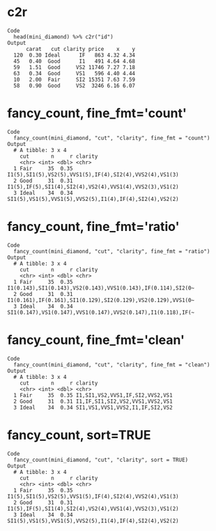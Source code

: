 # c2r

    Code
      head(mini_diamond) %>% c2r("id")
    Output
          carat   cut clarity price    x    y
      120  0.30 Ideal      IF   863 4.32 4.34
      45   0.40  Good      I1   491 4.64 4.68
      59   1.51  Good     VS2 11746 7.27 7.18
      63   0.34  Good     VS1   596 4.40 4.44
      10   2.00  Fair     SI2 15351 7.63 7.59
      58   0.90  Good     VS2  3246 6.16 6.07

# fancy_count, fine_fmt='count'

    Code
      fancy_count(mini_diamond, "cut", "clarity", fine_fmt = "count")
    Output
      # A tibble: 3 x 4
        cut       n     r clarity                                                
        <chr> <int> <dbl> <chr>                                                  
      1 Fair     35  0.35 I1(5),SI1(5),VS2(5),VVS1(5),IF(4),SI2(4),VVS2(4),VS1(3)
      2 Good     31  0.31 I1(5),IF(5),SI1(4),SI2(4),VS2(4),VVS1(4),VVS2(3),VS1(2)
      3 Ideal    34  0.34 SI1(5),VS1(5),VVS1(5),VVS2(5),I1(4),IF(4),SI2(4),VS2(2)

# fancy_count, fine_fmt='ratio'

    Code
      fancy_count(mini_diamond, "cut", "clarity", fine_fmt = "ratio")
    Output
      # A tibble: 3 x 4
        cut       n     r clarity                                                     
        <chr> <int> <dbl> <chr>                                                       
      1 Fair     35  0.35 I1(0.143),SI1(0.143),VS2(0.143),VVS1(0.143),IF(0.114),SI2(0~
      2 Good     31  0.31 I1(0.161),IF(0.161),SI1(0.129),SI2(0.129),VS2(0.129),VVS1(0~
      3 Ideal    34  0.34 SI1(0.147),VS1(0.147),VVS1(0.147),VVS2(0.147),I1(0.118),IF(~

# fancy_count, fine_fmt='clean'

    Code
      fancy_count(mini_diamond, "cut", "clarity", fine_fmt = "clean")
    Output
      # A tibble: 3 x 4
        cut       n     r clarity                        
        <chr> <int> <dbl> <chr>                          
      1 Fair     35  0.35 I1,SI1,VS2,VVS1,IF,SI2,VVS2,VS1
      2 Good     31  0.31 I1,IF,SI1,SI2,VS2,VVS1,VVS2,VS1
      3 Ideal    34  0.34 SI1,VS1,VVS1,VVS2,I1,IF,SI2,VS2

# fancy_count, sort=TRUE

    Code
      fancy_count(mini_diamond, "cut", "clarity", sort = TRUE)
    Output
      # A tibble: 3 x 4
        cut       n     r clarity                                                
        <chr> <int> <dbl> <chr>                                                  
      1 Fair     35  0.35 I1(5),SI1(5),VS2(5),VVS1(5),IF(4),SI2(4),VVS2(4),VS1(3)
      2 Good     31  0.31 I1(5),IF(5),SI1(4),SI2(4),VS2(4),VVS1(4),VVS2(3),VS1(2)
      3 Ideal    34  0.34 SI1(5),VS1(5),VVS1(5),VVS2(5),I1(4),IF(4),SI2(4),VS2(2)

